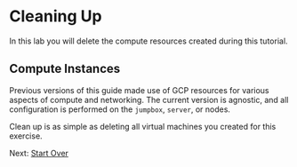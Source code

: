 # Cleaning Up

In this lab you will delete the compute resources created during this tutorial.

## Compute Instances

Previous versions of this guide made use of GCP resources for various aspects of compute and networking. The current version is agnostic, and all configuration is performed on the `jumpbox`, `server`, or nodes.

Clean up is as simple as deleting all virtual machines you created for this exercise.

Next: [Start Over](a_KUBER/scratch/kubernetes-the-hard-way/README.md)
